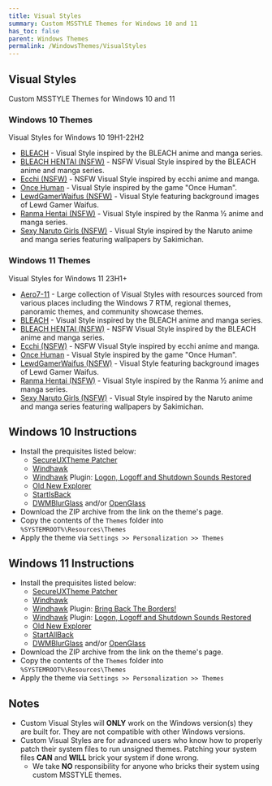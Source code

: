 ```yaml
---
title: Visual Styles
summary: Custom MSSTYLE Themes for Windows 10 and 11
has_toc: false
parent: Windows Themes
permalink: /WindowsThemes/VisualStyles
---
```


## Visual Styles
Custom MSSTYLE Themes for Windows 10 and 11

### Windows 10 Themes
Visual Styles for Windows 10 19H1-22H2

- [BLEACH](/WindowsThemes/VisualStyles/Windows10/Bleach) - Visual Style inspired by the BLEACH anime and manga series.
- [BLEACH HENTAI (NSFW)](/WindowsThemes/VisualStyles/Windows10/BleachHentai) - NSFW Visual Style inspired by the BLEACH anime and manga series.
- [Ecchi (NSFW)](/WindowsThemes/VisualStyles/Windows10/Ecchi) - NSFW Visual Style inspired by ecchi anime and manga.
- [Once Human](/WindowsThemes/VisualStyles/Windows10/OnceHuman) - Visual Style inspired by the game "Once Human".
- [LewdGamerWaifus (NSFW)](/WindowsThemes/VisualStyles/Windows10/LewdGamerWaifus) - Visual Style featuring background images of Lewd Gamer Waifus.
- [Ranma Hentai (NSFW)](/WindowsThemes/VisualStyles/Windows10/RanmaHentai) - Visual Style inspired by the Ranma ½ anime and manga series.
- [Sexy Naruto Girls (NSFW)](/WindowsThemes/VisualStyles/Windows10/SexyNarutoGirls) - Visual Style inspired by the Naruto anime and manga series featuring wallpapers by Sakimichan.

### Windows 11 Themes
Visual Styles for Windows 11 23H1+

- [Aero7-11](/WindowsThemes/VisualStyles/Windows11/Aero7-11) - Large collection of Visual Styles with resources sourced from various places including the Windows 7 RTM, regional themes, panoramic themes, and community showcase themes.
- [BLEACH](/WindowsThemes/VisualStyles/Windows11/Bleach) - Visual Style inspired by the BLEACH anime and manga series.
- [BLEACH HENTAI (NSFW)](/WindowsThemes/VisualStyles/Windows11/BleachHentai) - NSFW Visual Style inspired by the BLEACH anime and manga series.
- [Ecchi (NSFW)](/WindowsThemes/VisualStyles/Windows11/Ecchi) - NSFW Visual Style inspired by ecchi anime and manga.
- [Once Human](/WindowsThemes/VisualStyles/Windows11/OnceHuman) - Visual Style inspired by the game "Once Human".
- [LewdGamerWaifus (NSFW)](/WindowsThemes/VisualStyles/Windows11/LewdGamerWaifus) - Visual Style featuring background images of Lewd Gamer Waifus.
- [Ranma Hentai (NSFW)](/WindowsThemes/VisualStyles/Windows11/RanmaHentai) - Visual Style inspired by the Ranma ½ anime and manga series.
- [Sexy Naruto Girls (NSFW)](/WindowsThemes/VisualStyles/Windows11/SexyNarutoGirls) - Visual Style inspired by the Naruto anime and manga series featuring wallpapers by Sakimichan.


##  Windows 10 Instructions
- Install the prequisites listed below:
    - [SecureUXTheme Patcher](https://github.com/namazso/SecureUxTheme/)
    - [Windhawk](https://windhawk.net/)
    - [Windhawk](https://windhawk.net/) Plugin: [Logon, Logoff and Shutdown Sounds Restored](https://windhawk.net/mods/logon-logoff-shutdown-sounds/)
    - [Old New Explorer](https://msfn.org/board/topic/170375-oldnewexplorer-119/)
    - [StartIsBack](https://www.startisback.com/)
    - [DWMBlurGlass](https://github.com/Maplespe/DWMBlurGlass) and/or [OpenGlass](https://virtualcustoms.net/showthread.php/88998-OpenGlass-Installer-for-Windows-11-22H2)
- Download the ZIP archive from the link on the theme's page.
- Copy the contents of the `Themes` folder into `%SYSTEMROOT%\Resources\Themes`
- Apply the theme via `Settings >> Personalization >> Themes`

## Windows 11 Instructions
- Install the prequisites listed below:
    - [SecureUXTheme Patcher](https://github.com/namazso/SecureUxTheme/)
    - [Windhawk](https://windhawk.net/)
    - [Windhawk](https://windhawk.net/) Plugin: [Bring Back The Borders!](https://windhawk.net/mods/w11-dwm-fix)
    - [Windhawk](https://windhawk.net/) Plugin: [Logon, Logoff and Shutdown Sounds Restored](https://windhawk.net/mods/logon-logoff-shutdown-sounds/)
    - [Old New Explorer](https://msfn.org/board/topic/170375-oldnewexplorer-119/)
    - [StartAllBack](https://www.startallback.com/)
    - [DWMBlurGlass](https://github.com/Maplespe/DWMBlurGlass) and/or [OpenGlass](https://virtualcustoms.net/showthread.php/88998-OpenGlass-Installer-for-Windows-11-22H2)
- Download the ZIP archive from the link on the theme's page.
- Copy the contents of the `Themes` folder into `%SYSTEMROOT%\Resources\Themes`
- Apply the theme via `Settings >> Personalization >> Themes`

## Notes
- Custom Visual Styles will **ONLY** work on the Windows version(s) they are built for. They are not compatible with other Windows versions.
- Custom Visual Styles are for advanced users who know how to properly patch their system files to run unsigned themes. Patching your system files **CAN** and **WILL** brick your system if done wrong.
    - We take **NO** responsibility for anyone who bricks their system using custom MSSTYLE themes.